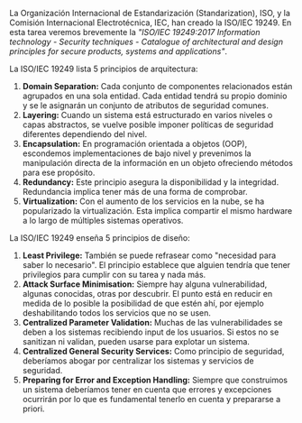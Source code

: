 La Organización Internacional de Estandarización (Standarization), ISO, y la Comisión Internacional Electrotécnica, IEC, han creado la ISO/IEC 19249. En esta tarea veremos brevemente la *"ISO/IEC 19249:2017  Information technology - Security techniques - Catalogue of architectural and design principles for secure products, systems and applications"*.

La ISO/IEC 19249 lista 5 principios de arquitectura:

1. **Domain Separation:** Cada conjunto de componentes relacionados están agrupados en una sola entidad. Cada entidad tendrá su propio dominio y se le asignarán un conjunto de atributos de seguridad comunes.
2. **Layering:** Cuando un sistema está estructurado en varios niveles o capas abstractos, se vuelve posible imponer políticas de seguridad diferentes dependiendo del nivel.
3. **Encapsulation:** En programación orientada a objetos (OOP), escondemos implementaciones de bajo nivel y prevenimos la manipulación directa de la información en un objeto ofreciendo métodos para ese propósito.
4. **Redundancy:** Este principio asegura la disponibilidad y la integridad. Redundancia implica tener más de una forma de comprobar.
5. **Virtualization:** Con el aumento de los servicios en la nube, se ha popularizado la virtualización. Esta implica compartir el mismo hardware a lo largo de múltiples sistemas operativos.

La ISO/IEC 19249 enseña 5 principios de diseño:

1. **Least Privilege:** También se puede refrasear como "necesidad para saber lo necesario". El principio establece que alguien tendría que tener privilegios para cumplir con su tarea y nada más.
2. **Attack Surface Minimisation:** Siempre hay alguna vulnerabilidad, algunas conocidas, otras por descubrir. El punto está en reducir en medida de lo posible la posibilidad de que estén ahí, por ejemplo deshabilitando todos los servicios que no se usen.
3. **Centralized Parameter Validation:** Muchas de las vulnerabilidades se deben a los sistemas recibiendo input de los usuarios. Si estos no se sanitizan ni validan, pueden usarse para explotar un sistema.
4. **Centralized General Security Services:** Como principio de seguridad, deberíamos abogar por centralizar los sistemas y servicios de seguridad.
5. **Preparing for Error and Exception Handling:** Siempre que construimos un sistema deberíamos tener en cuenta que errores y excepciones ocurrirán por lo que es fundamental tenerlo en cuenta y prepararse a priori.

